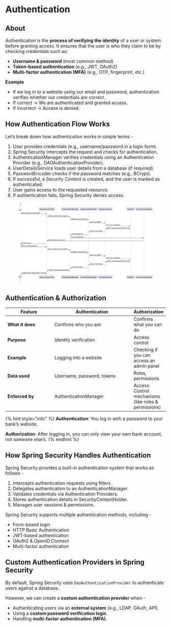 # Authentication

## About

Authentication is the **process of verifying the identity** of a user or system before granting access. It ensures that the user is who they claim to be by checking credentials such as:

* **Username & password** (most common method)
* **Token-based authentication** (e.g., JWT, OAuth2)
* **Multi-factor authentication (MFA)** (e.g., OTP, fingerprint, etc.)

**Example**

* If we log in to a website using our email and password, authentication verifies whether our credentials are correct.
* If correct → We are authenticated and granted access.
* If incorrect → Access is denied.

## **How Authentication Flow Works**

Let’s break down how authentication works in simple terms -

1. User provides credentials (e.g., username/password in a login form).
2. Spring Security intercepts the request and checks for authentication.
3. AuthenticationManager verifies credentials using an Authentication Provider (e.g., DAOAuthenticationProvider).
4. UserDetailsService loads user details from a database (if required).
5. PasswordEncoder checks if the password matches (e.g., BCrypt).
6. If successful, a Security Context is created, and the user is marked as authenticated.
7. User gains access to the requested resource.
8. If authentication fails, Spring Security denies access.

<figure><img src="../../../../.gitbook/assets/authentication-1.png" alt=""><figcaption></figcaption></figure>

## **Authentication & Authorization**

<table><thead><tr><th width="143">Feature</th><th width="245">Authentication</th><th>Authorization</th></tr></thead><tbody><tr><td><strong>What it does</strong></td><td>Confirms who you are</td><td>Confirms what you can do</td></tr><tr><td><strong>Purpose</strong></td><td>Identity verification</td><td>Access control</td></tr><tr><td><strong>Example</strong></td><td>Logging into a website</td><td>Checking if you can access an admin panel</td></tr><tr><td><strong>Data used</strong></td><td>Username, password, tokens</td><td>Roles, permissions</td></tr><tr><td><strong>Enforced by</strong></td><td>AuthenticationManager</td><td>Access Control mechanisms (like roles &#x26; permissions)</td></tr></tbody></table>

{% hint style="info" %}
**Authentication**: You log in with a password to your bank’s website.

**Authorization**: After logging in, you can only view your own bank account, not someone else’s.
{% endhint %}

## **How Spring Security Handles Authentication**

Spring Security provides a built-in authentication system that works as follows -

1. Intercepts authentication requests using filters.
2. Delegates authentication to an AuthenticationManager.
3. Validates credentials via Authentication Providers.
4. Stores authentication details in SecurityContextHolder.
5. Manages user sessions & permissions.

Spring Security supports multiple authentication methods, including -

* Form-based login
* HTTP Basic Authentication
* JWT-based authentication
* OAuth2 & OpenID Connect
* Multi-factor authentication

## **Custom Authentication Providers in Spring Security**

By default, Spring Security uses `DaoAuthenticationProvider` to authenticate users against a database.

However, we can create a **custom authentication provider** when -

* Authenticating users via an **external system** (e.g., LDAP, OAuth, API).
* Using a **custom password verification logic**.
* Handling **multi-factor authentication (MFA)**.
